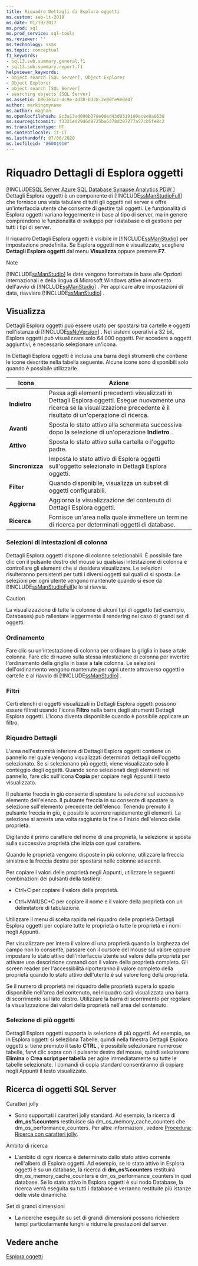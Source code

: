```yaml
---
title: Riquadro Dettagli di Esplora oggetti
ms.custom: seo-lt-2019
ms.date: 01/19/2017
ms.prod: sql
ms.prod_service: sql-tools
ms.reviewer: ''
ms.technology: ssms
ms.topic: conceptual
f1_keywords:
- sql13.swb.summary.general.f1
- sql13.swb.summary.report.f1
helpviewer_keywords:
- object search [SQL Server], Object Explorer
- Object Explorer
- object search [SQL Server]
- searching objects [SQL Server]
ms.assetid: b963e3c2-dc9e-4d38-bd28-2e00fe9e0e47
author: markingmyname
ms.author: maghan
ms.openlocfilehash: 8c3a13ad090b378e00ed43d0319100ec8e8a0638
ms.sourcegitcommit: f3321ed29d6d8725ba6378d207277a57cb5fe8c2
ms.translationtype: HT
ms.contentlocale: it-IT
ms.lasthandoff: 07/06/2020
ms.locfileid: "86001910"
---
```

# <a name="object-explorer-details-pane"></a>Riquadro Dettagli di Esplora oggetti
[!INCLUDE[SQL Server Azure SQL Database Synapse Analytics PDW ](../../includes/applies-to-version/sql-asdb-asdbmi-asa-pdw.md)]
Dettagli Esplora oggetti è un componente di [!INCLUDE[ssManStudioFull](../../includes/ssmanstudiofull-md.md)] che fornisce una vista tabulare di tutti gli oggetti nel server e offre un'interfaccia utente che consente di gestire tali oggetti. Le funzionalità di Esplora oggetti variano leggermente in base al tipo di server, ma in genere comprendono le funzionalità di sviluppo per i database e di gestione per tutti i tipi di server.  
  
Il riquadro Dettagli Esplora oggetti è visibile in [!INCLUDE[ssManStudio](../../includes/ssmanstudio-md.md)] per impostazione predefinita. Se Esplora oggetti non è visualizzato, scegliere **Dettagli Esplora oggetti** dal menu **Visualizza** oppure premere **F7**.  
  
> [!NOTE]  
> [!INCLUDE[ssManStudio](../../includes/ssmanstudio-md.md)] le date vengono formattate in base alle Opzioni internazionali e della lingua di Microsoft Windows attive al momento dell'avvio di [!INCLUDE[ssManStudio](../../includes/ssmanstudio-md.md)] . Per applicare altre impostazioni di data, riavviare [!INCLUDE[ssManStudio](../../includes/ssmanstudio-md.md)] .  
  
## <a name="object-explorer-details"></a>Visualizza  
Dettagli Esplora oggetti può essere usato per spostarsi tra cartelle e oggetti nell'istanza di [!INCLUDE[ssNoVersion](../../includes/ssnoversion-md.md)] . Nei sistemi operativi a 32 bit, Esplora oggetti può visualizzare solo 64.000 oggetti. Per accedere a oggetti aggiuntivi, è necessario selezionare un'icona.  
  
In Dettagli Esplora oggetti è inclusa una barra degli strumenti che contiene le icone descritte nella tabella seguente. Alcune icone sono disponibili solo quando è possibile utilizzarle.  
  
|Icona|Azione|  
|--------|----------|  
|**Indietro**|Passa agli elementi precedenti visualizzati in Dettagli Esplora oggetti. Esegue nuovamente una ricerca se la visualizzazione precedente è il risultato di un'operazione di ricerca.|  
|**Avanti**|Sposta lo stato attivo alla schermata successiva dopo la selezione di un'operazione **Indietro** .|  
|**Attivo**|Sposta lo stato attivo sulla cartella o l'oggetto padre.|  
|**Sincronizza**|Imposta lo stato attivo di Esplora oggetti sull'oggetto selezionato in Dettagli Esplora oggetti.|  
|**Filter**|Quando disponibile, visualizza un subset di oggetti configurabili.|  
|**Aggiorna**|Aggiorna la visualizzazione del contenuto di Dettagli Esplora oggetti.|  
|**Ricerca**|Fornisce un'area nella quale immettere un termine di ricerca per determinati oggetti di database.|  
  
### <a name="column-header-selections"></a>Selezioni di intestazioni di colonna  
Dettagli Esplora oggetti dispone di colonne selezionabili. È possibile fare clic con il pulsante destro del mouse su qualsiasi intestazione di colonna e controllare gli elementi che si desidera visualizzare. Le selezioni risulteranno persistenti per tutti i diversi oggetti sui quali ci si sposta. Le selezioni per ogni utente vengono mantenute quando si esce da [!INCLUDE[ssManStudioFull](../../includes/ssmanstudiofull-md.md)]e lo si riavvia.  
  
> [!CAUTION]  
> La visualizzazione di tutte le colonne di alcuni tipi di oggetto (ad esempio, Databases) può rallentare leggermente il rendering nel caso di grandi set di oggetti.  
  
### <a name="sorting"></a>Ordinamento  
Fare clic su un'intestazione di colonna per ordinare la griglia in base a tale colonna. Fare clic di nuovo sulla stessa intestazione di colonna per invertire l'ordinamento della griglia in base a tale colonna. Le selezioni dell'ordinamento vengono mantenute per ogni utente attraverso oggetti e cartelle e al riavvio di [!INCLUDE[ssManStudio](../../includes/ssmanstudio-md.md)] .  
  
### <a name="filtering"></a>Filtri  
Certi elenchi di oggetti visualizzati in Dettagli Esplora oggetti possono essere filtrati usando l'icona **Filtro** nella barra degli strumenti Dettagli Esplora oggetti. L'icona diventa disponibile quando è possibile applicare un filtro.  
  
### <a name="details-pane"></a>Riquadro Dettagli  
L'area nell'estremità inferiore di Dettagli Esplora oggetti contiene un pannello nel quale vengono visualizzati determinati dettagli dell'oggetto selezionato. Se si selezionano più oggetti, viene visualizzato solo il conteggio degli oggetti. Quando sono selezionati degli elementi nel pannello, fare clic sull'icona **Copia** per copiare negli Appunti il testo visualizzato.  
  
Il pulsante freccia in giù consente di spostare la selezione sul successivo elemento dell'elenco. Il pulsante freccia in su consente di spostare la selezione sull'elemento precedente dell'elenco. Tenendo premuto il pulsante freccia in giù, è possibile scorrere rapidamente gli elementi. La selezione si arresta una volta raggiunta la fine o l'inizio dell'elenco delle proprietà.  
  
Digitando il primo carattere del nome di una proprietà, la selezione si sposta sulla successiva proprietà che inizia con quel carattere.  
  
Quando le proprietà vengono disposte in più colonne, utilizzare la freccia sinistra e la freccia destra per spostarsi nelle colonne adiacenti.  
  
Per copiare i valori delle proprietà negli Appunti, utilizzare le seguenti combinazioni dei pulsanti della tastiera:  
  
-   Ctrl+C per copiare il valore della proprietà.  
  
-   Ctrl+MAIUSC+C per copiare il nome e il valore della proprietà con un delimitatore di tabulazione.  
  
Utilizzare il menu di scelta rapida nel riquadro delle proprietà Dettagli Esplora oggetti per copiare tutte le proprietà o tutte le proprietà e i nomi negli Appunti.  
  
Per visualizzare per intero il valore di una proprietà quando la larghezza del campo non lo consente, passare con il cursore del mouse sul valore oppure impostare lo stato attivo dell'interfaccia utente sul valore della proprietà per attivare una descrizione comandi con il valore della proprietà completo. Gli screen reader per l'accessibilità riporteranno il valore completo della proprietà quando lo stato attivo dell'utente è sul valore long della proprietà.  
  
Se il numero di proprietà nel riquadro delle proprietà supera lo spazio disponibile nell'area del contenuto, nel riquadro sarà visualizzata una barra di scorrimento sul lato destro. Utilizzare la barra di scorrimento per regolare la visualizzazione dei valori della proprietà nell'area del contenuto.  
  
### <a name="multiple-object-selection"></a>Selezione di più oggetti  
Dettagli Esplora oggetti supporta la selezione di più oggetti. Ad esempio, se in Esplora oggetti si seleziona Tabelle, quindi nella finestra Dettagli Esplora oggetti si tiene premuto il tasto **CTRL** , è possibile selezionare numerose tabelle, farvi clic sopra con il pulsante destro del mouse, quindi selezionare **Elimina** o **Crea script per tabella** per agire immediatamente su tutte le tabelle selezionate. I comandi di copia standard consentiranno di copiare negli Appunti il testo visualizzato.  
  
## <a name="sql-server-object-search"></a>Ricerca di oggetti SQL Server  
Caratteri jolly  
  
-   Sono supportati i caratteri jolly standard. Ad esempio, la ricerca di **dm_os%counters** restituisce sia dm_os_memory_cache_counters che dm_os_performance_counters. Per altre informazioni, vedere [Procedura: Ricerca con caratteri jolly](../../relational-databases/scripting/search-text-with-wildcards.md).  
  
Ambito di ricerca  
  
-   L'ambito di ogni ricerca è determinato dallo stato attivo corrente nell'albero di Esplora oggetti. Ad esempio, se lo stato attivo in Esplora oggetti è su un database, la ricerca di **dm_os%counters** restituirà dm_os_memory_cache_counters e dm_os_performance_counters in quel database. Se lo stato attivo in Esplora oggetti è sul nodo Database, la ricerca verrà eseguita su tutti i database e verranno restituite più istanze delle viste dinamiche.  
  
Set di grandi dimensioni  
  
-   La ricerche eseguite su set di grandi dimensioni possono richiedere tempi particolarmente lunghi e ridurre le prestazioni del server.  
  
## <a name="see-also"></a>Vedere anche  
[Esplora oggetti](../../ssms/object/object-explorer.md)  
  
